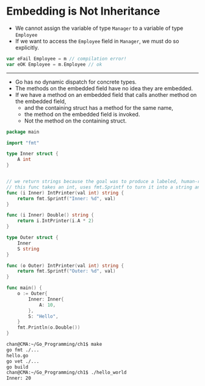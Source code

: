# Embedding is Not Inheritance

- We cannot assign the variable of type `Manager` to a variable of type `Employee`
- If we want to access the `Employee` field in `Manager`, we must do so explicitly.

```go
var eFail Employee = m // compilation error!
var eOK Employee = m.Employee // ok
```

---

- Go has no dynamic dispatch for concrete types.
- The methods on the embedded field have no idea they are embedded.
- If we have a method on an embedded field that calls another method on the embedded field, 
  - and the containing struct has a method for the same name,
  - the method on the embedded field is invoked.
  - Not the method on the containing struct.

```go
package main

import "fmt"

type Inner struct {
	A int
}


// we return strings because the goal was to produce a labeled, human-readable msg
// this func takes an int, uses fmt.Sprintf to turn it into a string and returns that
func (i Inner) IntPrinter(val int) string {
	return fmt.Sprintf("Inner: %d", val)
}

func (i Inner) Double() string {
	return i.IntPrinter(i.A * 2)
}

type Outer struct {
	Inner
	S string
}

func (o Outer) IntPrinter(val int) string {
	return fmt.Sprintf("Outer: %d", val)
}

func main() {
	o := Outer{
		Inner: Inner{
			A: 10,
		},
		S: "Hello",
	}
	fmt.Println(o.Double())
}
```

```sh
chan@CMA:~/Go_Programming/ch1$ make
go fmt ./...
hello.go
go vet ./...
go build
chan@CMA:~/Go_Programming/ch1$ ./hello_world
Inner: 20
```